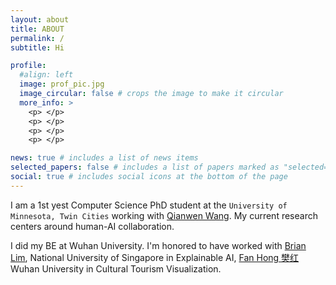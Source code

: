 ```yaml
---
layout: about
title: ABOUT
permalink: /
subtitle: Hi

profile:
  #align: left
  image: prof_pic.jpg
  image_circular: false # crops the image to make it circular
  more_info: >
    <p> </p>
    <p> </p>
    <p> </p>
    <p> </p>

news: true # includes a list of news items
selected_papers: false # includes a list of papers marked as "selected={true}"
social: true # includes social icons at the bottom of the page
---
```


I am a 1st yest Computer Science PhD student at the `University of Minnesota, Twin Cities` working with [Qianwen Wang](https://qianwen.info/). My current research centers around human-AI collaboration. 

I did my BE at Wuhan University. I'm honored to have worked with [Brian Lim](https://www.brianlim.net/), National University of Singapore in Explainable AI, [Fan Hong 樊红](http://www.lmars.whu.edu.cn/prof_web/fanhong/index.html#/) Wuhan University in Cultural Tourism Visualization.
